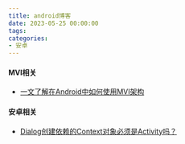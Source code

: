 ```yaml
---
title: android博客
date: 2023-05-25 00:00:00
tags:
categories:
- 安卓
---
```


#### MVI相关

+ [一文了解在Android中如何使用MVI架构](https://blog.csdn.net/weixin_61845324/article/details/124750328)

#### 安卓相关

+ [Dialog创建依赖的Context对象必须是Activity吗？](https://blog.csdn.net/u011213403/article/details/120141948)
